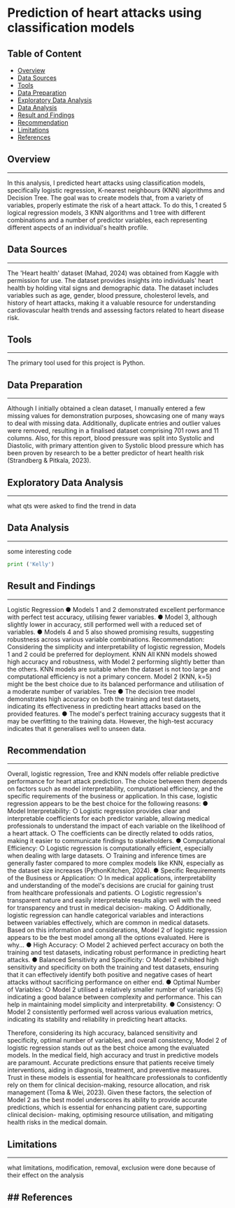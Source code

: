 # Prediction of heart attacks using classification models

## Table of Content
- [Overview](#overview)
- [Data Sources](#data-sources)
- [Tools](#tools)
- [Data Preparation](#data-preparation)
- [Exploratory Data Analysis](#exploratory-data-analysis)
- [Data Analysis](#data-analysis)
- [Result and Findings](#result-and-findings)
- [Recommendation](#recommendation)
- [Limitations](#limitations)
- [References](#references)

## Overview
---
In this analysis, I predicted heart attacks using classification models, specifically logistic regression, K-nearest neighbours (KNN) algorithms and Decision Tree. The goal was to create models that, from a variety of variables, properly estimate the risk of a heart attack. To do this, 1 created 5 logical regression models, 3 KNN algorithms and 1 tree with different combinations and a number of predictor variables, each representing different aspects of an individual's health profile.

## Data Sources
---
The 'Heart health' dataset (Mahad, 2024) was obtained from Kaggle with permission for use. The dataset provides insights into individuals' heart health by holding vital signs and demographic data. The dataset includes variables such as age, gender, blood pressure, cholesterol levels, and history of heart attacks, making it a valuable resource for understanding cardiovascular health trends and assessing factors related to heart disease risk.


## Tools
---
The primary tool used for this project is Python. 

## Data Preparation
---
Although I initially obtained  a clean dataset, I manually entered a few missing values for demonstration purposes, showcasing one of many ways to deal with missing data. Additionally, duplicate entries and outlier values were removed, resulting in a finalised dataset comprising 701 rows and 11 columns. Also, for this report, blood pressure was split into Systolic and Diastolic, with primary attention given to Systolic blood pressure which has been proven by research to be a better predictor of heart health risk (Strandberg & Pitkala, 2023).

## Exploratory Data Analysis
---
what qts were asked to find the trend in data


## Data Analysis 
---
some interesting code
``` py
print ('Kelly')
```


## Result and Findings
---
Logistic Regression
● Models 1 and 2 demonstrated excellent performance with perfect test accuracy, utilising fewer variables.
● Model 3, although slightly lower in accuracy, still performed well with a reduced set of variables.
● Models 4 and 5 also showed promising results, suggesting robustness across various variable combinations.
Recommendation: Considering the simplicity and interpretability of logistic regression, Models 1 and 2 could be preferred for deployment.
KNN
All KNN models showed high accuracy and robustness, with Model 2 performing slightly better than the others. KNN models are suitable when the dataset is not too large and computational efficiency is not a primary concern.
Model 2 (KNN, k=5) might be the best choice due to its balanced performance and utilisation of a moderate number of variables.
Tree
● The decision tree model demonstrates high accuracy on both the training and test datasets, indicating its effectiveness in predicting heart attacks based on the provided features.
● The model's perfect training accuracy suggests that it may be overfitting to the training data. However, the high-test accuracy indicates that it generalises well to unseen data.


## Recommendation
---
Overall, logistic regression, Tree and KNN models offer reliable predictive performance for heart attack prediction. The choice between them depends on factors such as model interpretability, computational efficiency, and the specific requirements of the business or application. In this case, logistic regression appears to be the best choice for the following reasons:
● Model Interpretability:
○ Logistic regression provides clear and interpretable coefficients for
each predictor variable, allowing medical professionals to understand
the impact of each variable on the likelihood of a heart attack.
○ The coefficients can be directly related to odds ratios, making it easier
to communicate findings to stakeholders.
● Computational Efficiency:
○ Logistic regression is computationally efficient, especially when dealing with large datasets.
○ Training and inference times are generally faster compared to more complex models like KNN, especially as the dataset size increases (PythonKitchen, 2024).
● Specific Requirements of the Business or Application:
○ In medical applications, interpretability and understanding of the
model's decisions are crucial for gaining trust from healthcare
professionals and patients.
○ Logistic regression's transparent nature and easily interpretable results
align well with the need for transparency and trust in medical decision-
making.
○ Additionally, logistic regression can handle categorical variables and
interactions between variables effectively, which are common in medical datasets.
Based on this information and considerations, Model 2 of logistic regression appears to be the best model among all the options evaluated. Here is why...
● High Accuracy:
○ Model 2 achieved perfect accuracy on both the training and test
datasets, indicating robust performance in predicting heart attacks.
● Balanced Sensitivity and Specificity:
○ Model 2 exhibited high sensitivity and specificity on both the training and test datasets, ensuring that it can effectively identify both positive and negative cases of heart attacks without sacrificing performance on either end.
● Optimal Number of Variables:
○ Model 2 utilised a relatively smaller number of variables (5) indicating a good balance between complexity and performance. This can help in maintaining model simplicity and interpretability.
● Consistency:
○ Model 2 consistently performed well across various evaluation metrics,
indicating its stability and reliability in predicting heart attacks.

Therefore, considering its high accuracy, balanced sensitivity and specificity, optimal number of variables, and overall consistency, Model 2 of logistic regression stands out as the best choice among the evaluated models.
In the medical field, high accuracy and trust in predictive models are paramount. Accurate predictions ensure that patients receive timely interventions, aiding in diagnosis, treatment, and preventive measures. Trust in these models is essential for healthcare professionals to confidently rely on them for clinical decision-making, resource allocation, and risk management (Toma & Wei, 2023). Given these factors, the selection of Model 2 as the best model underscores its ability to provide accurate predictions, which is essential for enhancing patient care, supporting clinical decision- making, optimising resource utilisation, and mitigating health risks in the medical domain.


## Limitations 
---
what limitations, modification, removal, exclusion were done because of their effect on the analysis 


## References
---
